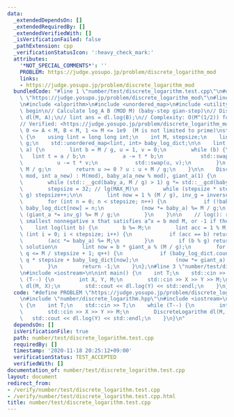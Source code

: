 ```yaml
---
data:
  _extendedDependsOn: []
  _extendedRequiredBy: []
  _extendedVerifiedWith: []
  _isVerificationFailed: false
  _pathExtension: cpp
  _verificationStatusIcon: ':heavy_check_mark:'
  attributes:
    '*NOT_SPECIAL_COMMENTS*': ''
    PROBLEM: https://judge.yosupo.jp/problem/discrete_logarithm_mod
    links:
    - https://judge.yosupo.jp/problem/discrete_logarithm_mod
  bundledCode: "#line 1 \"number/test/discrete_logarithm.test.cpp\"\n#define PROBLEM\
    \ \"https://judge.yosupo.jp/problem/discrete_logarithm_mod\"\n#line 2 \"number/discrete_logarithm.hpp\"\
    \n#include <algorithm>\n#include <unordered_map>\n#include <utility>\n\n// CUT\
    \ begin\n// Calculate log_A B (MOD M) (baby-step gian-step)\n// DiscreteLogarithm\
    \ dl(M, A);\n// lint ans = dl.log(B);\n// Complexity: O(M^(1/2)) for each query\n\
    // Verified: <https://judge.yosupo.jp/problem/discrete_logarithm_mod>\n// Constraints:\
    \ 0 <= A < M, B < M, 1 <= M <= 1e9  (M is not limited to prime)\nstruct DiscreteLogarithm\
    \ {\n    using lint = long long int;\n    int M, stepsize;\n    lint baby_a, giant_a,\
    \ g;\n    std::unordered_map<lint, int> baby_log_dict;\n\n    lint inverse(lint\
    \ a) {\n        lint b = M / g, u = 1, v = 0;\n        while (b) {\n         \
    \   lint t = a / b;\n            a -= t * b;\n            std::swap(a, b);\n \
    \           u -= t * v;\n            std::swap(u, v);\n        }\n        u %=\
    \ M / g;\n        return u >= 0 ? u : u + M / g;\n    }\n\n    DiscreteLogarithm(int\
    \ mod, int a_new) : M(mod), baby_a(a_new % mod), giant_a(1) {\n        g = 1;\n\
    \        while (std::__gcd(baby_a, M / g) > 1) g *= std::__gcd(baby_a, M / g);\n\
    \        stepsize = 32; // lg(MAX_M)\n        while (stepsize * stepsize < M /\
    \ g) stepsize++;\n\n        lint now = 1 % (M / g), inv_g = inverse(baby_a);\n\
    \        for (int n = 0; n < stepsize; n++) {\n            if (!baby_log_dict.count(now))\
    \ baby_log_dict[now] = n;\n            (now *= baby_a) %= M / g;\n           \
    \ (giant_a *= inv_g) %= M / g;\n        }\n    }\n\n    // log(): returns the\
    \ smallest nonnegative x that satisfies a^x = b mod M, or -1 if there's no solution\n\
    \    lint log(lint b) {\n        b %= M;\n        lint acc = 1 % M;\n        for\
    \ (int i = 0; i < stepsize; i++) {\n            if (acc == b) return i;\n    \
    \        (acc *= baby_a) %= M;\n        }\n        if (b % g) return -1; // No\
    \ solution\n        lint now = b * giant_a % (M / g);\n        for (lint q = 1;\
    \ q <= M / stepsize + 1; q++) {\n            if (baby_log_dict.count(now)) return\
    \ q * stepsize + baby_log_dict[now];\n            (now *= giant_a) %= M / g;\n\
    \        }\n        return -1;\n    }\n};\n#line 3 \"number/test/discrete_logarithm.test.cpp\"\
    \n#include <iostream>\n\nint main() {\n    int T;\n    std::cin >> T;\n    while\
    \ (T--) {\n        int X, Y, M;\n        std::cin >> X >> Y >> M;\n        DiscreteLogarithm\
    \ dl(M, X);\n        std::cout << dl.log(Y) << std::endl;\n    }\n}\n"
  code: "#define PROBLEM \"https://judge.yosupo.jp/problem/discrete_logarithm_mod\"\
    \n#include \"number/discrete_logarithm.hpp\"\n#include <iostream>\n\nint main()\
    \ {\n    int T;\n    std::cin >> T;\n    while (T--) {\n        int X, Y, M;\n\
    \        std::cin >> X >> Y >> M;\n        DiscreteLogarithm dl(M, X);\n     \
    \   std::cout << dl.log(Y) << std::endl;\n    }\n}\n"
  dependsOn: []
  isVerificationFile: true
  path: number/test/discrete_logarithm.test.cpp
  requiredBy: []
  timestamp: '2020-11-18 20:25:12+09:00'
  verificationStatus: TEST_ACCEPTED
  verifiedWith: []
documentation_of: number/test/discrete_logarithm.test.cpp
layout: document
redirect_from:
- /verify/number/test/discrete_logarithm.test.cpp
- /verify/number/test/discrete_logarithm.test.cpp.html
title: number/test/discrete_logarithm.test.cpp
---
```

